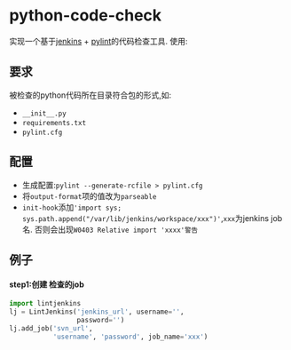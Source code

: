 # python-code-check
实现一个基于[jenkins](https://jenkins.io/) + [pylint](https://www.pylint.org/)的代码检查工具. 使用:

## 要求

被检查的python代码所在目录符合包的形式,如:

- `__init__.py`
- `requirements.txt`
- `pylint.cfg`



## 配置

- 生成配置:`pylint --generate-rcfile > pylint.cfg`
- 将`output-format`项的值改为`parseable`
- `init-hook`添加`'import sys; sys.path.append("/var/lib/jenkins/workspace/xxx")'`,`xxx`为jenkins job名. 否则会出现`W0403 Relative import 'xxxx'警告`


## 例子
#### step1:创建 检查的job
```python
import lintjenkins
lj = LintJenkins('jenkins_url', username='',
                 password='')
lj.add_job('svn_url',
           'username', 'password', job_name='xxx')
```


